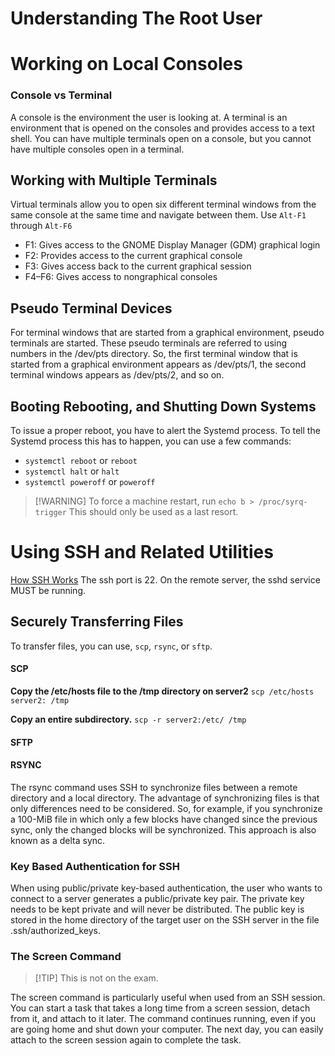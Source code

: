 # Understanding The Root User

# Working on Local Consoles
### Console vs Terminal 
A console is the environment the user is looking at. A terminal is an environment that is opened on the consoles and provides access to a text shell.
You can have multiple terminals open on a console, but you cannot have multiple consoles open in a terminal. 

## Working with Multiple Terminals 
Virtual terminals allow you to open six different terminal windows from the same console at the same time and navigate between them. Use `Alt-F1` through `Alt-F6`
-   F1: Gives access to the GNOME Display Manager (GDM) graphical login
-   F2: Provides access to the current graphical console
-   F3: Gives access back to the current graphical session
-   F4–F6: Gives access to nongraphical consoles

## Pseudo Terminal Devices
For terminal windows that are started from a graphical environment, pseudo terminals are started. These pseudo terminals are referred to using numbers in the /dev/pts directory. So, the first terminal window that is started from a graphical environment appears as /dev/pts/1, the second terminal windows appears as /dev/pts/2, and so on.

## Booting Rebooting, and Shutting Down Systems

To issue a proper reboot, you have to alert the Systemd process. To tell the Systemd process this has to happen, you can use a few commands:
-   `systemctl reboot` or `reboot`
-   `systemctl halt` or `halt`
-   `systemctl poweroff` or `poweroff`

>[!WARNING] To force a machine restart, run  `echo b > /proc/syrq-trigger`  This should only be used as a last resort. 

# Using SSH and Related Utilities
[How SSH Works](https://medium.com/@hellomudit/understanding-ssh-workflow-66a0e8d4bf65#:~:text=SSH%20establishes%20a%20cryptographically%20secured,to%20secure%20transmission%20of%20information.)
The ssh port is 22. On the remote server, the sshd service MUST be running. 

## Securely Transferring Files

To transfer files, you can use, `scp`, `rsync`, or `sftp`.

#### SCP

**Copy the /etc/hosts file to the /tmp directory on server2**
`scp /etc/hosts server2: /tmp`

**Copy an entire subdirectory.** 
`scp -r server2:/etc/ /tmp`

#### SFTP

#### RSYNC
The rsync command uses SSH to synchronize files between a remote directory and a local directory. The advantage of synchronizing files is that only differences need to be considered. So, for example, if you synchronize a 100-MiB file in which only a few blocks have changed since the previous sync, only the changed blocks will be synchronized. This approach is also known as a delta sync.

### Key Based Authentication for SSH
When using public/private key-based authentication, the user who wants to connect to a server generates a public/private key pair. The private key needs to be kept private and will never be distributed. The public key is stored in the home directory of the target user on the SSH server in the file .ssh/authorized_keys.

### The Screen Command
>[!TIP] This is not on the exam. 

The screen command is particularly useful when used from an SSH session. You can start a task that takes a long time from a screen session, detach from it, and attach to it later. The command continues running, even if you are going home and shut down your computer. The next day, you can easily attach to the screen session again to complete the task.